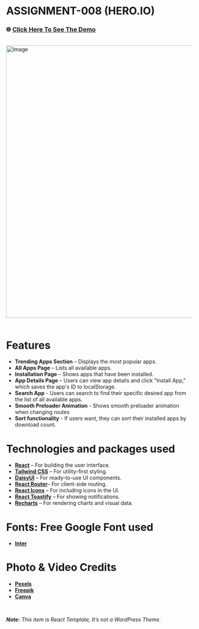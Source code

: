 # ASSIGNMENT-008 (HERO.IO)

### 🌐 [Click Here To See The Demo](https://abrarulrhythm.github.io/assignment-06/)
<br>

<img width="1200" height="734" alt="Image" src="https://github.com/user-attachments/assets/f9fec077-84eb-4d67-9614-7093d0ffde63" />
<br>
<br>

# Features
- **Trending Apps Section** – Displays the most popular apps.
- **All Apps Page** – Lists all available apps.
- **Installation Page** – Shows apps that have been installed.
- **App Details Page** – Users can view app details and click "Install App," which saves the app's ID to localStorage.
- **Search App** - Users can search to find their specific desired app from the list of all available apps.
- **Smooth Preloader Animation** - Shows smooth preloader animation when changing routes
- **Sort functionality** - If users want, they can sort their installed apps by download count. 

# Technologies and packages used
- [**React**](https://react.dev/) – For building the user interface.
- [**Tailwind CSS**](https://tailwindcss.com/) – For utility-first styling.
- [**DaisyUI**](https://daisyui.com/) – For ready-to-use UI components.
- [**React Router**](https://reactrouter.com/)– For client-side routing.
- [**React Icons**](https://react-icons.github.io/react-icons/) – For including icons in the UI.
- [**React Toastify**](https://www.npmjs.com/package/react-toastify) – For showing notifications.
- [**Recharts**](https://recharts.org/en-US) – For rendering charts and visual data.

# Fonts: Free Google Font used
- [**Inter**](https://fonts.google.com/specimen/Inter?query=in)

# Photo & Video Credits
- [**Pexels**](https://www.pexels.com/)
- [**Freepik**](https://www.freepik.com/)
- [**Canva**](https://www.canva.com/)

<br>

***Note:** This item is React Template, It’s not a WordPress Theme.*